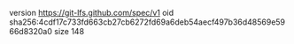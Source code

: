 version https://git-lfs.github.com/spec/v1
oid sha256:4cdf17c733fd663cb27cb6272fd69a6deb54aecf497b36d48569e5966d8320a0
size 148
